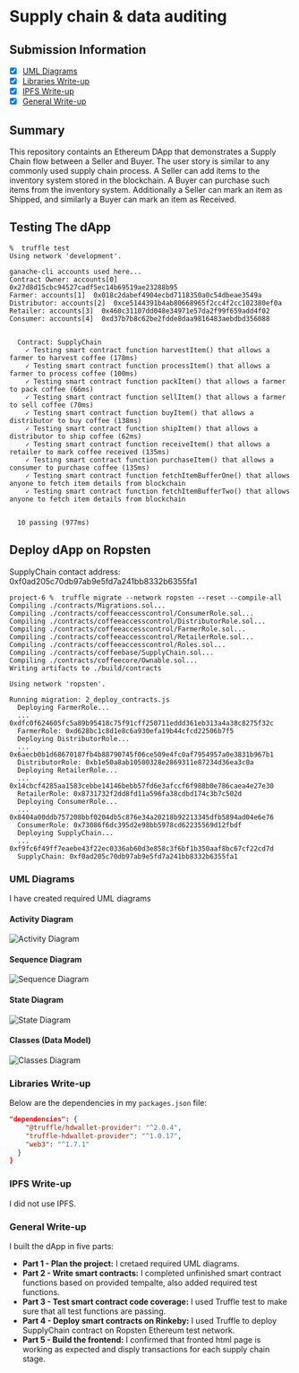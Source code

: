 # Supply chain & data auditing


## Submission Information
- [x] [UML Diagrams](#UML-Diagrams)
- [x] [Libraries Write-up](#Libraries-Write-up)
- [x] [IPFS Write-up](#IPFS-Write-up)
- [x] [General Write-up](#General-Write-up)

## Summary
This repository containts an Ethereum DApp that demonstrates a Supply Chain flow between a Seller and Buyer. The user story is similar to any commonly used supply chain process. A Seller can add items to the inventory system stored in the blockchain. A Buyer can purchase such items from the inventory system. Additionally a Seller can mark an item as Shipped, and similarly a Buyer can mark an item as Received.


## Testing The dApp
```
%  truffle test                                           
Using network 'development'.

ganache-cli accounts used here...
Contract Owner: accounts[0]  0x27d8d15cbc94527cadf5ec14b69519ae23288b95
Farmer: accounts[1]  0x018c2dabef4904ecbd7118350a0c54dbeae3549a
Distributor: accounts[2]  0xce5144391b4ab80668965f2cc4f2cc102380ef0a
Retailer: accounts[3]  0x460c31107dd048e34971e57da2f99f659add4f02
Consumer: accounts[4]  0xd37b7b8c62be2fdde8daa9816483aebdbd356088


  Contract: SupplyChain
    ✓ Testing smart contract function harvestItem() that allows a farmer to harvest coffee (178ms)
    ✓ Testing smart contract function processItem() that allows a farmer to process coffee (100ms)
    ✓ Testing smart contract function packItem() that allows a farmer to pack coffee (66ms)
    ✓ Testing smart contract function sellItem() that allows a farmer to sell coffee (70ms)
    ✓ Testing smart contract function buyItem() that allows a distributor to buy coffee (138ms)
    ✓ Testing smart contract function shipItem() that allows a distributor to ship coffee (62ms)
    ✓ Testing smart contract function receiveItem() that allows a retailer to mark coffee received (135ms)
    ✓ Testing smart contract function purchaseItem() that allows a consumer to purchase coffee (135ms)
    ✓ Testing smart contract function fetchItemBufferOne() that allows anyone to fetch item details from blockchain
    ✓ Testing smart contract function fetchItemBufferTwo() that allows anyone to fetch item details from blockchain


  10 passing (977ms)
```
## Deploy dApp on Ropsten

SupplyChain contact address:   0xf0ad205c70db97ab9e5fd7a241bb8332b6355fa1
```
project-6 %  truffle migrate --network ropsten --reset --compile-all
Compiling ./contracts/Migrations.sol...
Compiling ./contracts/coffeeaccesscontrol/ConsumerRole.sol...
Compiling ./contracts/coffeeaccesscontrol/DistributorRole.sol...
Compiling ./contracts/coffeeaccesscontrol/FarmerRole.sol...
Compiling ./contracts/coffeeaccesscontrol/RetailerRole.sol...
Compiling ./contracts/coffeeaccesscontrol/Roles.sol...
Compiling ./contracts/coffeebase/SupplyChain.sol...
Compiling ./contracts/coffeecore/Ownable.sol...
Writing artifacts to ./build/contracts

Using network 'ropsten'.

Running migration: 2_deploy_contracts.js
  Deploying FarmerRole...
  ... 0xdfc0f624605fc5a89b95418c75f91cff250711eddd361eb313a4a38c8275f32c
  FarmerRole: 0xd628bc1c8d1e8c6a930efa19b44cfcd22506b7f5
  Deploying DistributorRole...
  ... 0x6aecb0b1d68670187fb4b88790745f06ce509e4fc0af7954957a0e3831b967b1
  DistributorRole: 0xb1e50a8ab10500328e2869311e87234d36ea3c0a
  Deploying RetailerRole...
  ... 0x14cbcf4285aa1583cebbe14146bebb57fd6e3afccf6f988b0e786caea4e27e30
  RetailerRole: 0x8731732f2dd8fd11a596fa38cdbd174c3b7c502d
  Deploying ConsumerRole...
  ... 0x8404a00ddb757208bbf0204db5c876e34a20218b92213345dfb5894ad04e6e76
  ConsumerRole: 0x73086f6dc395d2e98bb5978cd62235569d12fbdf
  Deploying SupplyChain...
  ... 0xf9fc6f49ff7eaebe43f22ec0336ab60d3e858c3f6bf1b350aaf8bc67cf22cd7d
  SupplyChain: 0xf0ad205c70db97ab9e5fd7a241bb8332b6355fa1
```

### UML Diagrams
I have created required UML diagrams

#### Activity Diagram
![Activity Diagram](images/uml/Activity_Diagram.jpeg)

#### Sequence Diagram
![Sequence Diagram](images/uml/Sequence_Diagram.jpeg)

#### State Diagram
![State Diagram](images/uml/State_Diagram.jpeg)

#### Classes (Data Model)
![Classes Diagram](images/uml/Classes_Diagram.jpeg)

### Libraries Write-up
Below are the dependencies in my `packages.json` file:
```json
"dependencies": {
    "@truffle/hdwallet-provider": "^2.0.4",
    "truffle-hdwallet-provider": "^1.0.17",
    "web3": "^1.7.1"
  }
}
```
### IPFS Write-up
I did not use IPFS.

### General Write-up
I built the dApp in five parts:

- **Part 1 - Plan the project:** I cretaed required UML diagrams.
- **Part 2 - Write smart contracts:** I completed unfinished smart contract functions based on provided tempalte, also added required test functions.
- **Part 3 - Test smart contract code coverage:** I used Truffle test to make sure that all test functions are passing.
- **Part 4 - Deploy smart contracts on Rinkeby:** I used Truffle to deploy SupplyChain contract on Ropsten Ethereum test network.
- **Part 5 - Build the frontend:** I confirmed that fronted html page is working as expected and disply transactions for each supply chain stage.
